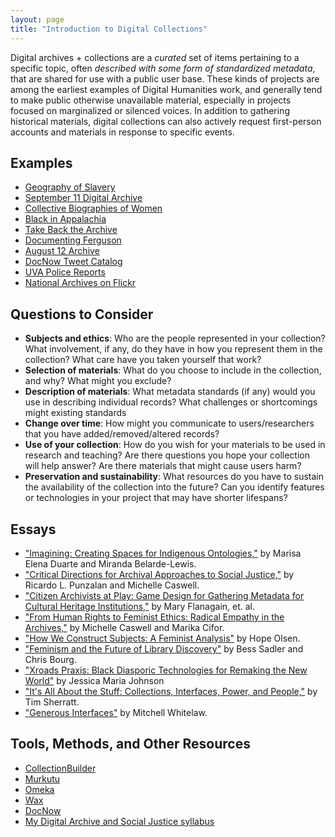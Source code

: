 ```yaml
---
layout: page
title: "Introduction to Digital Collections"
---
```


Digital archives + collections are a _curated_ set of items pertaining to a specific topic, often _described with some form of standardized metadata_, that are shared for use with a public user base. These kinds of projects are among the earliest examples of Digital Humanities work, and generally tend to make public otherwise unavailable material, especially in projects focused on marginalized or silenced voices. In addition to gathering historical materials, digital collections can also actively request first-person accounts and materials in response to specific events.

## Examples

- [Geography of Slavery](https://geographyofslavery.org)
- [September 11 Digital Archive](https://911digitalarchive.org/)
- [Collective Biographies of Women](https://cbw.iath.virginia.edu)
- [Black in Appalachia](https://blackinappalachia.omeka.net/)
- [Take Back the Archive](https://takeback.scholarslab.org)
- [Documenting Ferguson](https://digital.wustl.edu/ferguson/)
- [August 12 Archive](https://august2017.lib.virginia.edu)
- [DocNow Tweet Catalog](https://catalog.docnow.io/)
- [UVA Police Reports](https://github.com/jeremyboggs/uvapolicereports)
- [National Archives on Flickr](https://www.flickr.com/photos/usnationalarchives/)

## Questions to Consider

- **Subjects and ethics**: Who are the people represented in your collection? What involvement, if any, do they have in how you represent them in the collection? What care have you taken yourself that work?
- **Selection of materials**: What do you choose to include in the collection, and why? What might you exclude?
- **Description of materials**: What metadata standards (if any) would you use in describing individual records? What challenges or shortcomings might existing standards
- **Change over time**: How might you communicate to users/researchers that you have added/removed/altered records?
- **Use of your collection**: How do you wish for your materials to be used in research and teaching? Are there questions you hope your collection will help answer? Are there materials that might cause users harm?
- **Preservation and sustainability**: What resources do you have to sustain the availability of the collection into the future? Can you identify features or technologies in your project that may have shorter lifespans?

## Essays

- ["Imagining: Creating Spaces for Indigenous
  Ontologies,"](https://www.tandfonline.com/doi/epdf/10.1080/01639374.2015.1018396?needAccess=true)
  by Marisa Elena Duarte and Miranda Belarde-Lewis.
- ["Critical Directions for Archival Approaches to Social Justice,"](https://www.journals.uchicago.edu/doi/epdf/10.1086/684145) by Ricardo L.
  Punzalan and Michelle Caswell.
- ["Citizen Archivists at Play: Game Design for Gathering Metadata for Cultural
  Heritage Institutions,"](https://tiltfactor.org/wp-content/uploads2/tiltfactor_citizenArchivistsAtPlay_digra2013.pdf) by Mary Flanagain, et. al.
- ["From Human Rights to Feminist Ethics: Radical Empathy in the Archives,"](https://archivaria.ca/index.php/archivaria/article/view/13557) by
  Michelle Caswell and Marika Cifor.
- ["How We Construct Subjects: A Feminist Analysis"](https://muse.jhu.edu/article/231609) by Hope Olsen.
- ["Feminism and the Future of Library Discovery"](https://journal.code4lib.org/articles/10425) by Bess Sadler and Chris Bourg.
- ["Xroads Praxis: Black Diasporic Technologies for Remaking the New World"](http://smallaxe.net/sxarchipelagos/issue03/johnson.html) by Jessica Maria Johnson
- ["It's All About the Stuff: Collections, Interfaces, Power, and People,"](http://journalofdigitalhumanities.org/1-1/its-all-about-the-stuff-by-tim-sherratt/) by Tim Sherratt.
- ["Generous Interfaces"](http://www.digitalhumanities.org/dhq/vol/9/1/000205/000205.html) by Mitchell Whitelaw.

## Tools, Methods, and Other Resources

- [CollectionBuilder](https://collectionbuilder.github.io/gh/)
- [Murkutu](https://mukurtu.org/)
- [Omeka](https://omeka.org)
- [Wax](https://minicomp.github.io/wax/)
- [DocNow](https://docnow.io)
- [My Digital Archive and Social Justice syllabus](https://jeremyboggs.net/courses/digitalarchives-socialjustice/)
